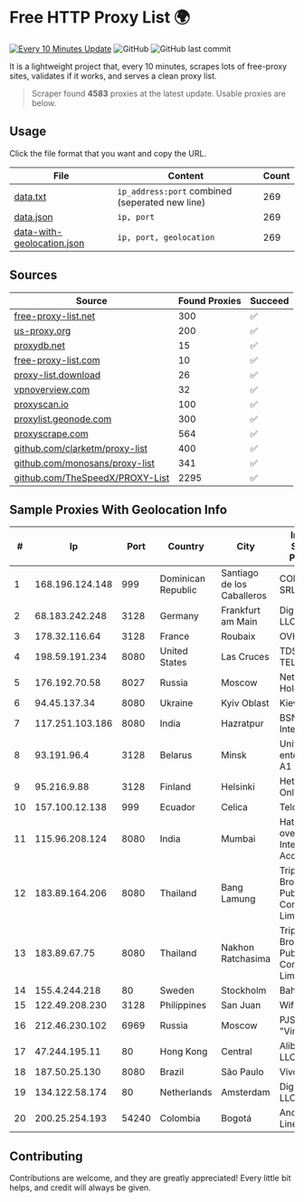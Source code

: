 
# Free HTTP Proxy List 🌍

[![Every 10 Minutes Update](https://github.com/mertguvencli/http-proxy-list/actions/workflows/main.yml/badge.svg?branch=main)](https://github.com/mertguvencli/http-proxy-list/actions/workflows/main.yml)
![GitHub](https://img.shields.io/github/license/mertguvencli/http-proxy-list)
![GitHub last commit](https://img.shields.io/github/last-commit/mertguvencli/http-proxy-list)

It is a lightweight project that, every 10 minutes, scrapes lots of free-proxy sites, validates if it works, and serves a clean proxy list.


> Scraper found **4583** proxies at the latest update. Usable proxies are below.

## Usage

Click the file format that you want and copy the URL.


|File|Content|Count|
|----|-------|-----|
|[data.txt](https://raw.githubusercontent.com/mertguvencli/http-proxy-list/main/proxy-list/data.txt)|`ip_address:port` combined (seperated new line)|269|
|[data.json](https://raw.githubusercontent.com/mertguvencli/http-proxy-list/main/proxy-list/data.json)|`ip, port`|269|
|[data-with-geolocation.json](https://raw.githubusercontent.com/mertguvencli/http-proxy-list/main/proxy-list/data-with-geolocation.json)|`ip, port, geolocation`|269|

## Sources

|Source|Found Proxies|Succeed|
|------|-------------|-------|
|[free-proxy-list.net](https://free-proxy-list.net)|300|✅|
|[us-proxy.org](https://www.us-proxy.org)|200|✅|
|[proxydb.net](http://proxydb.net)|15|✅|
|[free-proxy-list.com](https://free-proxy-list.com/?page=&port=&type%5B%5D=http&type%5B%5D=https&up_time=0&search=Search)|10|✅|
|[proxy-list.download](https://www.proxy-list.download/HTTP)|26|✅|
|[vpnoverview.com](https://vpnoverview.com/privacy/anonymous-browsing/free-proxy-servers)|32|✅|
|[proxyscan.io](https://www.proxyscan.io)|100|✅|
|[proxylist.geonode.com](https://proxylist.geonode.com/api/proxy-list?limit=300&page=1&sort_by=lastChecked&sort_type=desc&protocols=http,https)|300|✅|
|[proxyscrape.com](https://api.proxyscrape.com/v2/?request=displayproxies&protocol=http&timeout=10000&country=all&ssl=all&anonymity=all)|564|✅|
|[github.com/clarketm/proxy-list](https://raw.githubusercontent.com/clarketm/proxy-list/master/proxy-list-raw.txt)|400|✅|
|[github.com/monosans/proxy-list](https://raw.githubusercontent.com/monosans/proxy-list/main/proxies/http.txt)|341|✅|
|[github.com/TheSpeedX/PROXY-List](https://raw.githubusercontent.com/TheSpeedX/PROXY-List/master/http.txt)|2295|✅|


## Sample Proxies With Geolocation Info

|#|Ip|Port|Country|City|Internet Service Provider|
|-|--|----|-------|----|-------------------------|
|1|168.196.124.148|999|Dominican Republic|Santiago de los Caballeros|COMCAST-SRL|
|2|68.183.242.248|3128|Germany|Frankfurt am Main|DigitalOcean, LLC|
|3|178.32.116.64|3128|France|Roubaix|OVH SAS|
|4|198.59.191.234|8080|United States|Las Cruces|TDS TELECOM|
|5|176.192.70.58|8027|Russia|Moscow|Net By Net Holding LLC|
|6|94.45.137.34|8080|Ukraine|Kyiv Oblast|Kievline LLC|
|7|117.251.103.186|8080|India|Hazratpur|BSNL Internet|
|8|93.191.96.4|3128|Belarus|Minsk|Unitary enterprise A1|
|9|95.216.9.88|3128|Finland|Helsinki|Hetzner Online GmbH|
|10|157.100.12.138|999|Ecuador|Celica|Telconet S.A|
|11|115.96.208.124|8080|India|Mumbai|Hathway IP over Cable Internet Access|
|12|183.89.164.206|8080|Thailand|Bang Lamung|Triple T Broadband Public Company Limited|
|13|183.89.67.75|8080|Thailand|Nakhon Ratchasima|Triple T Broadband Public Company Limited|
|14|155.4.244.218|80|Sweden|Stockholm|Bahnhof AB|
|15|122.49.208.230|3128|Philippines|San Juan|WifiCity, Inc|
|16|212.46.230.102|6969|Russia|Moscow|PJSC "Vimpelcom"|
|17|47.244.195.11|80|Hong Kong|Central|Alibaba.com LLC|
|18|187.50.25.130|8080|Brazil|São Paulo|Vivo|
|19|134.122.58.174|80|Netherlands|Amsterdam|DigitalOcean, LLC|
|20|200.25.254.193|54240|Colombia|Bogotá|Andinet ON Line|



## Contributing

Contributions are welcome, and they are greatly appreciated! Every
little bit helps, and credit will always be given.

